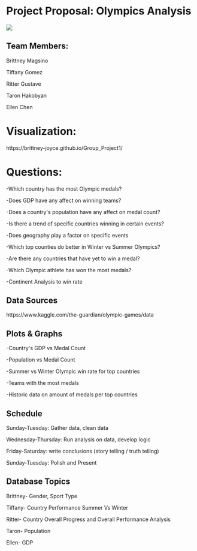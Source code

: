 <h1><b>Project Proposal: Olympics Analysis</h1></b>
<img src="https://upload.wikimedia.org/wikipedia/commons/thumb/5/5c/Olympic_rings_without_rims.svg/1200px-Olympic_rings_without_rims.svg.png">

<h2>Team Members:</h2>
<p>Brittney Magsino</p>
<p>Tiffany Gomez</p>
<p>Ritter Gustave</p>
<p>Taron Hakobyan</p>
<p>Ellen Chen</p>

<h1>Visualization:</h1>
<p>https://brittney-joyce.github.io/Group_Project1/</p>


<h1>Questions:</h1>
<p>-Which country has the most Olympic medals?</p>
<p>-Does GDP have any affect on winning teams?</p>
<p>-Does a country's population have any affect on medal count?</p>
<p>-Is there a trend of specific countries winning in certain events?</p>
<p>-Does geography play a factor on specific events</p>
<p>-Which top counties do better in Winter vs Summer Olympics? </p>
<p>-Are there any countries that have yet to win a medal?</p>
<p>-Which Olympic athlete has won the most medals?</p>
<p>-Continent Analysis to win rate</p>

<h2>Data Sources</h2>
https://www.kaggle.com/the-guardian/olympic-games/data

<h2>Plots & Graphs</h2>
<p>-Country's GDP vs Medal Count</p>
<p>-Population vs Medal Count</p>
<p>-Summer vs Winter Olympic win rate for top countries</p>
<p>-Teams with the most medals</p>
<p>-Historic data on amount of medals per top countries</p>


<h2>Schedule</h2>
<p>Sunday-Tuesday: Gather data, clean data</p>
<p>Wednesday-Thursday: Run analysis on data, develop logic</p>
<p>Friday-Saturday: write conclusions (story telling / truth telling)</p>
<p>Sunday-Tuesday: Polish and Present</p>

<h2>Database Topics </h2>
<p>Brittney- Gender, Sport Type </p>
<p>Tiffany- Country Performance Summer Vs Winter</p>
<p>Ritter- Country Overall Progress and Overall Performance Analysis</p>
<p>Taron- Population</p>
<p>Ellen- GDP</p>
